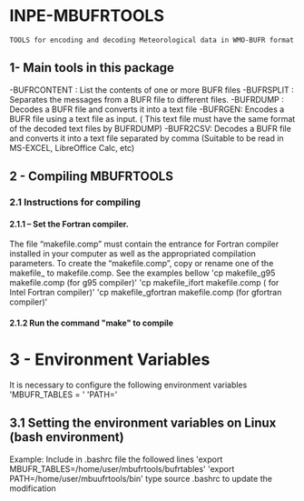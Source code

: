 # INPE-MBUFRTOOLS
    TOOLS for encoding and decoding Meteorological data in WMO-BUFR format

## 1- Main tools in this package
-BUFRCONTENT : List the contents of one or more BUFR files
-BUFRSPLIT : Separates the messages from a BUFR file to different files.
-BUFRDUMP : Decodes a BUFR file and converts it into a text file
-BUFRGEN: Encodes a BUFR file using a text file as input. ( This text file must have the same format of the decoded text files by BUFRDUMP)
-BUFR2CSV: Decodes a BUFR file and converts it into a text file separated by comma (Suitable to be read in MS-EXCEL, LibreOffice Calc, etc)

## 2 - Compiling MBUFRTOOLS

### 2.1 Instructions for compiling
#### 2.1.1 – Set the Fortran compiler.
The file “makefile.comp” must contain the entrance for Fortran compiler installed in your computer as
well as the appropriated compilation parameters.
To create the “makefile.comp”, copy or rename one of the makefile_<compiler> to makefile.comp.
See the examples bellow
    'cp makefile_g95 makefile.comp (for g95 compiler)'
    'cp makefile_ifort makefile.comp ( for Intel Fortran compiler)'
    'cp makefile_gfortran makefile.comp (for gfortran compiler)'

#### 2.1.2 Run the command "make" to compile

# 3 - Environment Variables
It is necessary to configure the following environment variables
    'MBUFR_TABLES = <Directory Location of necessary tables in the system>'
    'PATH=<Directory Location of binary files in the system >'

## 3.1 Setting the environment variables on Linux (bash environment)
Example:
Include in .bashrc file the followed lines
    'export MBUFR_TABLES=/home/user/mbufrtools/bufrtables'
    'export PATH=/home/user/mbuufrtools/bin'
type source .bashrc to update the modification

